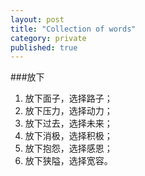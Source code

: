 ```yaml
---
layout: post
title: "Collection of words"
category: private
published: true
---
```




###放下
1. 放下面子，选择路子；
2. 放下压力，选择动力；
3. 放下过去，选择未来；
4. 放下消极，选择积极；
5. 放下抱怨，选择感恩；
6. 放下狭隘，选择宽容。
